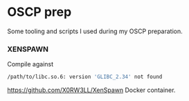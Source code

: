 # OSCP prep
Some tooling and scripts I used during my OSCP preparation.

### XENSPAWN 
Compile against 
```bash
/path/to/libc.so.6: version 'GLIBC_2.34' not found
```
https://github.com/X0RW3LL/XenSpawn
Docker container.
